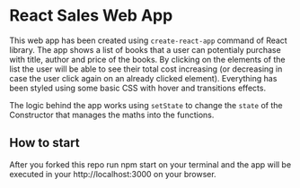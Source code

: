 # React Sales Web App

This web app has been created using `create-react-app` command of React library. The app shows a list of books that a user can potentialy purchase with title, author and price of the books. By clicking on the elements of the list the user will be able to see their total cost increasing (or decreasing in case the user click again on an already clicked element).
Everything has been styled using some basic CSS with hover and transitions effects.

The logic behind the app works using `setState` to change the `state` of the Constructor that manages the maths into the functions.

## How to start

After you forked this repo run npm start on your terminal and the app will be executed in your http://localhost:3000 on your browser.